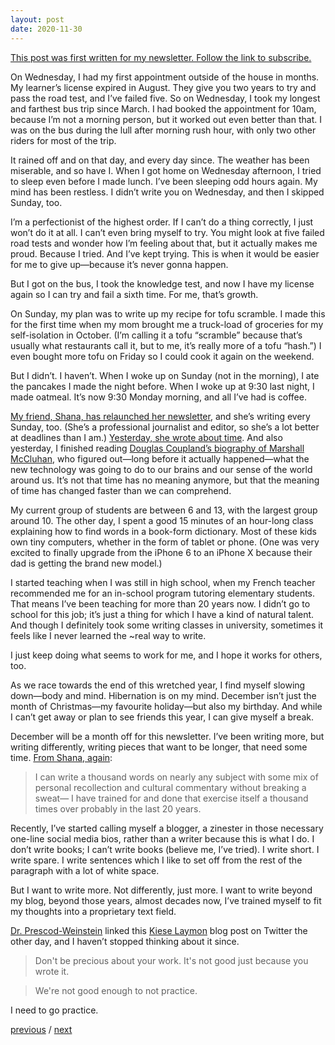 ```yaml
---
layout: post
date: 2020-11-30
---
```


[This post was first written for my newsletter. Follow the link to subscribe.](https://jessdriscoll.substack.com/p/hope-i-know-is-a-fighter-and-a-screamer)

On Wednesday, I had my first appointment outside of the house in months. My learner’s license expired in August. They give you two years to try and pass the road test, and I’ve failed five. So on Wednesday, I took my longest and farthest bus trip since March. I had booked the appointment for 10am, because I’m not a morning person, but it worked out even better than that. I was on the bus during the lull after morning rush hour, with only two other riders for most of the trip.

It rained off and on that day, and every day since. The weather has been miserable, and so have I. When I got home on Wednesday afternoon, I tried to sleep even before I made lunch. I’ve been sleeping odd hours again. My mind has been restless. I didn’t write you on Wednesday, and then I skipped Sunday, too.

I’m a perfectionist of the highest order. If I can’t do a thing correctly, I just won’t do it at all. I can’t even bring myself to try. You might look at five failed road tests and wonder how I’m feeling about that, but it actually makes me proud. Because I tried. And I’ve kept trying. This is when it would be easier for me to give up—because it’s never gonna happen.

But I got on the bus, I took the knowledge test, and now I have my license again so I can try and fail a sixth time. For me, that’s growth.

On Sunday, my plan was to write up my recipe for tofu scramble. I made this for the first time when my mom brought me a truck-load of groceries for my self-isolation in October. (I’m calling it a tofu “scramble” because that’s usually what restaurants call it, but to me, it’s really more of a tofu “hash.”) I even bought more tofu on Friday so I could cook it again on the weekend.

But I didn’t. I haven’t. When I woke up on Sunday (not in the morning), I ate the pancakes I made the night before. When I woke up at 9:30 last night, I made oatmeal. It’s now 9:30 Monday morning, and all I’ve had is coffee.

[My friend, Shana, has relaunched her newsletter](https://shana.substack.com), and she’s writing every Sunday, too. (She’s a professional journalist and editor, so she’s a lot better at deadlines than I am.) [Yesterday, she wrote about time](https://shana.substack.com/p/they-just-keep-moving-the-line). And also yesterday, I finished reading [Douglas Coupland’s biography of Marshall McCluhan](https://en.wikipedia.org/wiki/Extraordinary_Canadians:_Marshall_McLuhan), who figured out—long before it actually happened—what the new technology was going to do to our brains and our sense of the world around us. It’s not that time has no meaning anymore, but that the meaning of time has changed faster than we can comprehend.

My current group of students are between 6 and 13, with the largest group around 10. The other day, I spent a good 15 minutes of an hour-long class explaining how to find words in a book-form dictionary. Most of these kids own tiny computers, whether in the form of tablet or phone. (One was very excited to finally upgrade from the iPhone 6 to an iPhone X because their dad is getting the brand new model.)

I started teaching when I was still in high school, when my French teacher recommended me for an in-school program tutoring elementary students. That means I’ve been teaching for more than 20 years now. I didn’t go to school for this job; it’s just a thing for which I have a kind of natural talent. And though I definitely took some writing classes in university, sometimes it feels like I never learned the ~real way to write.

I just keep doing what seems to work for me, and I hope it works for others, too.

As we race towards the end of this wretched year, I find myself slowing down—body and mind. Hibernation is on my mind. December isn’t just the month of Christmas—my favourite holiday—but also my birthday. And while I can’t get away or plan to see friends this year, I can give myself a break.

December will be a month off for this newsletter. I’ve been writing more, but writing differently, writing pieces that want to be longer, that need some time. [From Shana, again](https://shana.substack.com/p/start-with-the-books-propping-up):

>I can write a thousand words on nearly any subject with some mix of personal recollection and cultural commentary without breaking a sweat— I have trained for and done that exercise itself a thousand times over probably in the last 20 years.

Recently, I’ve started calling myself a blogger, a zinester in those necessary one-line social media bios, rather than a writer because this is what I do. I don’t write books; I can’t write books (believe me, I’ve tried). I write short. I write spare. I write sentences which I like to set off from the rest of the paragraph with a lot of white space.

But I want to write more. Not differently, just more. I want to write beyond my blog, beyond those years, almost decades now, I’ve trained myself to fit my thoughts into a proprietary text field.

[Dr. Prescod-Weinstein](https://twitter.com/IBJIYONGI/status/1332834021823406081) linked this [Kiese Laymon](https://www.kieselaymon.com/blog/2015/1/11/were-not-good-enough-to-not-practice) blog post on Twitter the other day, and I haven’t stopped thinking about it since.

>Don't be precious about your work. It's not good just because you wrote it.

>We're not good enough to not practice.

I need to go practice.

<a href="{{page.previous.url}}">previous</a> / <a href="{{page.next.url}}">next</a>
